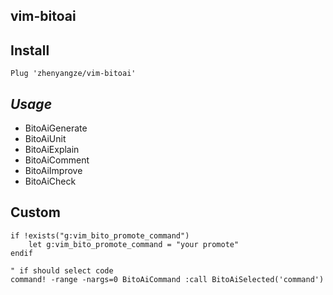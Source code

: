 vim-bitoai
----

## Install

```
Plug 'zhenyangze/vim-bitoai'
```



## *Usage*

- BitoAiGenerate
- BitoAiUnit
- BitoAiExplain
- BitoAiComment
- BitoAiImprove
- BitoAiCheck



## Custom

```
if !exists("g:vim_bito_promote_command")
    let g:vim_bito_promote_command = "your promote"
endif

" if should select code
command! -range -nargs=0 BitoAiCommand :call BitoAiSelected('command')
```

